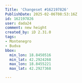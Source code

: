 ```yaml
---
Title: 'Changeset #162197826'
PublishDate: 2025-02-06T08:53:16Z
id: 162197826
user: dada24
comment: new height
created_by: iD 2.31.0
tags:
- Montenegro
- Budva
bbox:
  min_lon: 18.8450516
  min_lat: 42.2924268
  max_lon: 18.8455221
  max_lat: 42.2927368

---
```

